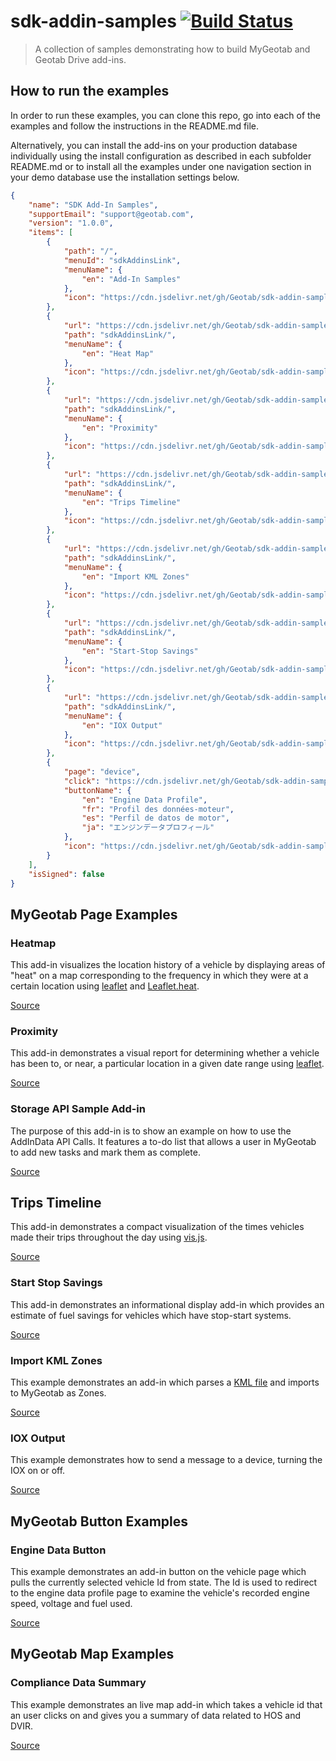 # sdk-addin-samples [![Build Status](https://travis-ci.org/Geotab/sdk-addin-samples.svg?branch=master)](https://travis-ci.org/Geotab/sdk-addin-samples)

> A collection of samples demonstrating how to build MyGeotab and Geotab Drive add-ins.

## How to run the examples

In order to run these examples, you can clone this repo, go into each of the examples and follow the instructions in the README.md file.

Alternatively, you can install the add-ins on your production database individually using the install configuration as described in each subfolder README.md or to install all the examples under one navigation section in your demo database use the installation settings below.

```json
{
    "name": "SDK Add-In Samples",
    "supportEmail": "support@geotab.com",
    "version": "1.0.0",
    "items": [
        {
            "path": "/",
            "menuId": "sdkAddinsLink",
            "menuName": {
                "en": "Add-In Samples"
            },
            "icon": "https://cdn.jsdelivr.net/gh/Geotab/sdk-addin-samples@master/icon.svg"
        },
        {
            "url": "https://cdn.jsdelivr.net/gh/Geotab/sdk-addin-samples@master/addin-heatmap/dist/heatmap.html",
            "path": "sdkAddinsLink/",
            "menuName": {
                "en": "Heat Map"
            },
            "icon": "https://cdn.jsdelivr.net/gh/Geotab/sdk-addin-samples@master/addin-heatmap/dist/images/icon.svg"
        },
        {
            "url": "https://cdn.jsdelivr.net/gh/Geotab/sdk-addin-samples@master/addin-proximity/dist/proximity.html",
            "path": "sdkAddinsLink/",
            "menuName": {
                "en": "Proximity"
            },
            "icon": "https://cdn.jsdelivr.net/gh/Geotab/sdk-addin-samples@master/addin-proximity/dist/images/icon.svg"
        },
        {
            "url": "https://cdn.jsdelivr.net/gh/Geotab/sdk-addin-samples@master/addin-trips-timeline/dist/tripsTimeline.html",
            "path": "sdkAddinsLink/",
            "menuName": {
                "en": "Trips Timeline"
            },
            "icon": "https://cdn.jsdelivr.net/gh/Geotab/sdk-addin-samples@master/addin-trips-timeline/dist/images/icon.svg"
        },
        {
            "url": "https://cdn.jsdelivr.net/gh/Geotab/sdk-addin-samples@master/addin-import-kml-zones/dist/importKmlZones.html",
            "path": "sdkAddinsLink/",
            "menuName": {
                "en": "Import KML Zones"
            },
            "icon": "https://cdn.jsdelivr.net/gh/Geotab/sdk-addin-samples@master/addin-import-kml-zones/dist/images/icon.svg"
        },
        {
            "url": "https://cdn.jsdelivr.net/gh/Geotab/sdk-addin-samples@master/addin-start-stop/dist/startStop.html",
            "path": "sdkAddinsLink/",
            "menuName": {
                "en": "Start-Stop Savings"
            },
            "icon": "https://cdn.jsdelivr.net/gh/Geotab/sdk-addin-samples@master/addin-start-stop/dist/images/icon.svg"
        },
        {
            "url": "https://cdn.jsdelivr.net/gh/Geotab/sdk-addin-samples@master/addin-iox-output/dist/ioxOutput.html",
            "path": "sdkAddinsLink/",
            "menuName": {
                "en": "IOX Output"
            },
            "icon": "https://cdn.jsdelivr.net/gh/Geotab/sdk-addin-samples@master/addin-iox-output/dist/images/icon.svg"
        },
        {
            "page": "device",
            "click": "https://cdn.jsdelivr.net/gh/Geotab/sdk-addin-samples@master/addin-engine-data-button/dist/scripts/engineDataButton.js",
            "buttonName": {
                "en": "Engine Data Profile",
                "fr": "Profil des données-moteur",
                "es": "Perfil de datos de motor",
                "ja": "エンジンデータプロフィール"
            },
            "icon": "https://cdn.jsdelivr.net/gh/Geotab/sdk-addin-samples@master/addin-engine-data-button/dist/images/icon.svg"
        }
    ],
    "isSigned": false
}

```

## MyGeotab Page Examples

### Heatmap

This add-in visualizes the location history of a vehicle by displaying areas of "heat" on a map corresponding to the frequency in which they were at a certain location using [leaflet](http://leafletjs.com/) and [Leaflet.heat](https://github.com/Leaflet/Leaflet.heat).

[Source](https://github.com/Geotab/sdk-addin-samples/tree/master/addin-heatmap)

### Proximity

This add-in demonstrates a visual report for determining whether a vehicle has been to, or near, a particular location in a given date range using [leaflet](http://leafletjs.com/).

[Source](https://github.com/Geotab/sdk-addin-samples/tree/master/addin-proximity)

### Storage API Sample Add-in

The purpose of this add-in is to show an example on how to use the AddInData API Calls. It features a to-do list that allows a user in MyGeotab to add new tasks and mark them as complete.

[Source](https://github.com/Geotab/sdk-addin-samples/tree/master/storage-api-sample)

## Trips Timeline

This add-in demonstrates a compact visualization of the times vehicles made their trips throughout the day using [vis.js](http://visjs.org/).

[Source](https://github.com/Geotab/sdk-addin-samples/tree/master/addin-trips-timeline)

### Start Stop Savings

This add-in demonstrates an informational display add-in which provides an estimate of fuel savings for vehicles which have stop-start systems.

[Source](https://github.com/Geotab/sdk-addin-samples/tree/master/addin-start-stop)

### Import KML Zones

This example demonstrates an add-in which parses a [KML file](https://developers.google.com/kml/documentation/) and imports to MyGeotab as Zones.

[Source](https://github.com/Geotab/sdk-addin-samples/tree/master/addin-import-kml-zones)

### IOX Output

This example demonstrates how to send a message to a device, turning the IOX on or off.

[Source](https://github.com/Geotab/sdk-addin-samples/tree/master/addin-iox-output)

## MyGeotab Button Examples

### Engine Data Button

This example demonstrates an add-in button on the vehicle page which pulls the currently selected vehicle Id from state. The Id is used to redirect to the engine data profile page to examine the vehicle's recorded engine speed, voltage and fuel used.

[Source](https://github.com/Geotab/sdk-addin-samples/tree/master/addin-engine-data-button)

## MyGeotab Map Examples

### Compliance Data Summary

This example demonstrates an live map add-in which takes a vehicle id that an user clicks on and gives you a summary of data related to HOS and DVIR.

[Source](https://github.com/Geotab/sdk-addin-samples/tree/master/hos-data-on-live-map)
